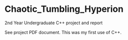 # Chaotic_Tumbling_Hyperion
2nd Year Undergraduate C++ project and report

See project PDF document. This was my first use of C++.
